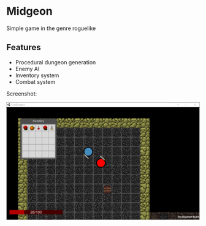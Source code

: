 # Midgeon
Simple game in the genre roguelike 

## Features
- Procedural dungeon generation
- Enemy AI
- Inventory system
- Combat system

Screenshot:

![alt text](game.PNG "Game")